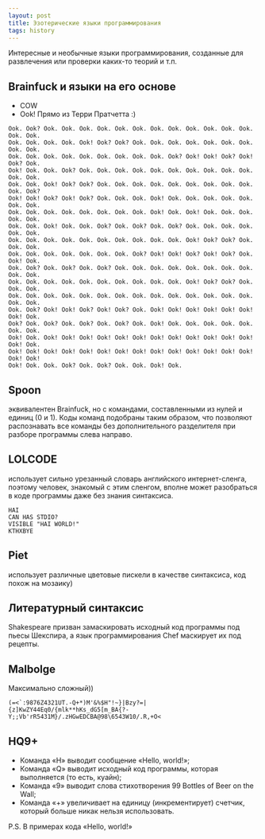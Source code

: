 ```yaml
---
layout: post
title: Эзотерические языки программирования
tags: history
---
```

Интересные и необычные языки программирования, созданные для развлечения или проверки каких-то теорий и т.п.

## Brainfuck и языки на его основе
	
- COW
- Ook!
Прямо из Терри Пратчетта :)

```
Ook. Ook? Ook. Ook. Ook. Ook. Ook. Ook. Ook. Ook. Ook. Ook. Ook. Ook. Ook. Ook.
Ook. Ook. Ook. Ook. Ook! Ook? Ook? Ook. Ook. Ook. Ook. Ook. Ook. Ook. Ook. Ook.
Ook. Ook. Ook. Ook. Ook. Ook. Ook. Ook. Ook. Ook? Ook! Ook! Ook? Ook! Ook? Ook.
Ook! Ook. Ook. Ook? Ook. Ook. Ook. Ook. Ook. Ook. Ook. Ook. Ook. Ook. Ook. Ook.
Ook. Ook. Ook! Ook? Ook? Ook. Ook. Ook. Ook. Ook. Ook. Ook. Ook. Ook. Ook. Ook?
Ook! Ook! Ook? Ook! Ook? Ook. Ook. Ook. Ook! Ook. Ook. Ook. Ook. Ook. Ook. Ook.
Ook. Ook. Ook. Ook. Ook. Ook. Ook. Ook. Ook! Ook. Ook! Ook. Ook. Ook. Ook. Ook.
Ook. Ook. Ook! Ook. Ook. Ook? Ook. Ook? Ook. Ook? Ook. Ook. Ook. Ook. Ook. Ook.
Ook. Ook. Ook. Ook. Ook. Ook. Ook. Ook. Ook. Ook. Ook! Ook? Ook? Ook. Ook. Ook.
Ook. Ook. Ook. Ook. Ook. Ook. Ook. Ook? Ook! Ook! Ook? Ook! Ook? Ook. Ook! Ook.
Ook. Ook? Ook. Ook? Ook. Ook? Ook. Ook. Ook. Ook. Ook. Ook. Ook. Ook. Ook. Ook.
Ook. Ook. Ook. Ook. Ook. Ook. Ook. Ook. Ook. Ook. Ook! Ook? Ook? Ook. Ook. Ook.
Ook. Ook. Ook. Ook. Ook. Ook. Ook. Ook. Ook. Ook. Ook. Ook. Ook. Ook. Ook. Ook.
Ook. Ook? Ook! Ook! Ook? Ook! Ook? Ook. Ook! Ook! Ook! Ook! Ook! Ook! Ook! Ook.
Ook? Ook. Ook? Ook. Ook? Ook. Ook? Ook. Ook! Ook. Ook. Ook. Ook. Ook. Ook. Ook.
Ook! Ook. Ook! Ook! Ook! Ook! Ook! Ook! Ook! Ook! Ook! Ook! Ook! Ook! Ook! Ook.
Ook! Ook! Ook! Ook! Ook! Ook! Ook! Ook! Ook! Ook! Ook! Ook! Ook! Ook! Ook! Ook!
Ook! Ook. Ook. Ook? Ook. Ook? Ook. Ook. Ook! Ook.
```

## Spoon

эквивалентен Brainfuck, но с командами, составленными из нулей и единиц (0 и 1). 
Коды команд подобраны таким образом, что позволяют распознавать все команды без дополнительного разделителя при разборе программы слева направо. 

## LOLCODE 

использует сильно урезанный словарь английского интернет-сленга, 
поэтому человек, знакомый с этим сленгом, вполне может разобраться в коде программы даже без знания синтаксиса.

```
HAI
CAN HAS STDIO?
VISIBLE "HAI WORLD!"
KTHXBYE
```

## Piet

использует различные цветовые пискели в качестве синтаксиса, код похож на мозаику)

## Литературный синтаксис

Shakespeare призван замаскировать исходный код программы под пьесы Шекспира, а язык программирования Chef маскирует их под рецепты.

## Malbolge

Максимально сложный))

```
(=<`:9876Z4321UT.-Q+*)M'&%$H"!~}|Bzy?=|{z]KwZY44Eq0/{mlk**hKs_dG5[m_BA{?-Y;;Vb'rR5431M}/.zHGwEDCBA@98\6543W10/.R,+O<
```

## HQ9+

- Команда «H» выводит сообщение «Hello, world!»;
- Команда «Q» выводит исходный код программы, которая выполняется (то есть, куайн);
- Команда «9» выводит слова стихотворения 99 Bottles of Beer on the Wall;
- Команда «+» увеличивает на единицу (инкрементирует) счетчик, который больше никак нельзя использовать.

P.S. В примерах кода «Hello, world!»